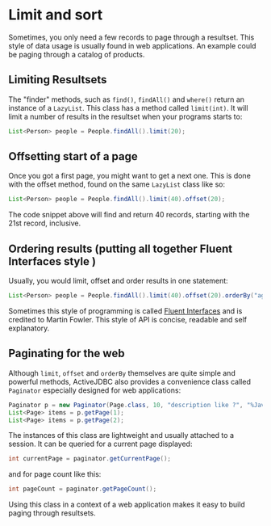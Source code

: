 <div class="page-header">
   <h1>Limit and sort</h1>
</div>



Sometimes, you only need a few records to page through a resultset. This style of data usage is usually found in web applications.
An example could be paging through a catalog of products.

## Limiting Resultsets

The "finder" methods, such as `find()`, `findAll()` and `where()` return an instance of a `LazyList`. This class has a
 method called `limit(int)`. It will limit a number of results in the resultset when your programs starts to:

~~~~ {.java  .numberLines}
List<Person> people = People.findAll().limit(20);
~~~~

## Offsetting start of a page

Once you got a first page, you might want to get a next one. This is done with the offset method, found on the same `LazyList` class like so:

~~~~ {.java  .numberLines}
List<Person> people = People.findAll().limit(40).offset(20);
~~~~

The code snippet above will find and return 40 records, starting with the 21st record, inclusive.

## Ordering results (putting all together Fluent Interfaces style )

Usually, you would limit, offset and order results in one statement:

~~~~ {.java  .numberLines}
List<Person> people = People.findAll().limit(40).offset(20).orderBy("age asc");
~~~~

Sometimes this style of programming is called [Fluent Interfaces](http://martinfowler.com/bliki/FluentInterface.html) and
is credited to Martin Fowler. This style of API is concise, readable and self explanatory.

## Paginating for the web

Although `limit`, `offset` and `orderBy` themselves are quite simple and powerful methods, ActiveJDBC also provides a
convenience class called `Paginator` especially designed for web applications:

~~~~ {.java  .numberLines}
Paginator p = new Paginator(Page.class, 10, "description like ?", "%Java%").orderBy("created_at desc");
List<Page> items = p.getPage(1);
List<Page> items = p.getPage(2);
~~~~

The instances of this class are lightweight and usually attached to a session. It can be queried for a current page displayed:

~~~~ {.java  .numberLines}
int currentPage = paginator.getCurrentPage();
~~~~

and for page count like this:

~~~~ {.java  .numberLines}
int pageCount = paginator.getPageCount();
~~~~

Using this class in a context of a web application makes it easy to build paging through resultsets.
